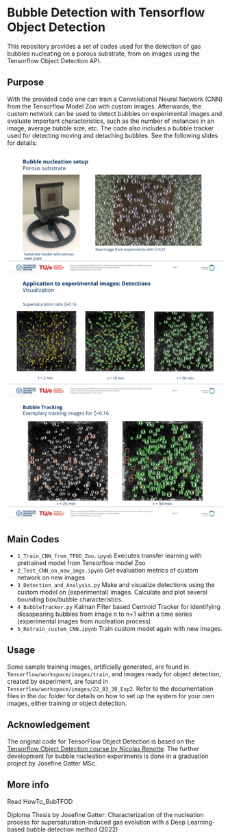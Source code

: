 # Bubble Detection with Tensorflow Object Detection
This repository provides a set of codes used for the detection of gas bubbles nucleating on a porous substrate, from on images using the Tensorflow Object Detection API. 

## Purpose 
With the provided code one can train a Convolutional Neural Network (CNN) from the Tensorflow Model Zoo with custom images. Afterwards, the custom network can be used to detect bubbles on experimental images and evaluate important characteristics, such as the number of instances in an image, average bubble size, etc. The code also includes a bubble tracker used for detecting moving and detaching bubbles. See the following slides for details:

![Experimental setup](doc/setup.png)
![Bubble detection](doc/detect.png)
![Bubble tracking](doc/track.png)

## Main Codes
* `1_Train_CNN_from_TFOD_Zoo.ipynb` Executes transfer learning with pretrained model from Tensorflow model Zoo
* `2_Test_CNN_on_new_imgs.ipynb` Get evaluation metrics of custom network on new images
* `3_Detection_and_Analysis.py` Make and visualize detections using the custom model on (experimental) images. Calculate and plot several bounding box/bubble characteristics.
* `4_BubbleTracker.py` Kalman Filter based Centroid Tracker for identifying dissapearing bubbles from image n to n+1 within a time series (experimental images from nucleation process)
* `5_Retrain_custom_CNN.ipynb` Train custom model again with new images.

## Usage
Some sample training images, artificially generated, are found in `Tensorflow/workspace/images/train`, and images ready for object detection, created by experiment, are found in `Tensorflow/workspace/images/22_03_30_Exp2`. Refer to the documentation files in the `doc` folder for details on how to set up the system for your own images, either training or object detection.

## Acknowledgement
The original code for TensorFlow Object Detection is based on the [Tensorflow Object Detection course by Nicolas Renotte](https://github.com/nicknochnack/TFODCourse). The further development for bubble nucleation experiments is done in a graduation project by Josefine Gatter MSc.

## More info
Read HowTo_BubTFOD

Diploma Thesis by Josefine Gatter: Characterization of the nucleation process for supersaturation-induced gas evolution with a Deep Learning-based bubble detection method (2022)
